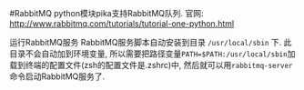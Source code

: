 #RabbitMQ
python模块pika支持RabbitMQ队列. 官网:
http://www.rabbitmq.com/tutorials/tutorial-one-python.html

运行RabbitMQ服务
RabbitMQ服务脚本自动安装到目录 `/usr/local/sbin` 下. 此目录不会自动加到环境变量, 所以需要把路径变量`PATH=$PATH:/usr/local/sbin`加载到终端的配置文件(zsh的配置文件是.zshrc)中, 然后就可以用`rabbitmq-server`命令启动RabbitMQ服务了.



